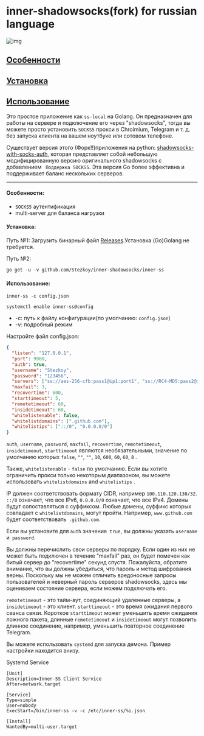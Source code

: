 # inner-shadowsocks(fork) for russian language #

![img](https://i.v2ex.co/5iP665B4.png)


[Особенности](#Особенности) 
-----
[Установка](#Установка) 
-----
[Использование](#Использование)
-----


Это простое приложение как `ss-local` на Golang. Он предназначен для работы на сервере и подключение его через "shadowsocks", тогда вы можете просто установить `SOCKS5` прокси в Chroimium, Telegram и т. д. без запуска клиента на вашем ноутбуке или сотовом телефоне.

Существует версия этого (Форк!!)приложения на python: [shadowsocks-with-socks-auth](https://github.com/ihciah/shadowsocks-with-socks-auth), которая представляет собой небольшую модифицированную версию оригинального shadowsocks с добавлением ` Поддержка SOCKS5`. Эта версия Go более эффективна и поддерживает баланс нескольких серверов.

-----

#### Особенности:

- `SOCKS5` аутентификация
- multi-server для баланса нагрузки

#### Установка:

Путь №1: Загрузить бинарный файл [Releases](https://github.com/Stezkoy/inner-shadowsocks/releases).Установка  (Go)Golang не требуется.

Путь №2:

```shell
go get -u -v github.com/Stezkoy/inner-shadowsocks/inner-ss
```



#### Использование:

```shell
inner-ss -c config.json
```

```Systemd
systemctl enable inner-ss@config
```

- -c: путь к файлу конфигурации(по умолчанию: `config.json`)
- -v: подробный режим

Настройте файл config.json:


```json
{
  "listen": "127.0.0.1",
  "port": 9980,
  "auth": true,
  "username": "Stezkoy",
  "password": "123456",
  "servers": ["ss://aes-256-cfb:pass1@ip1:port1", "ss://RC4-MD5:pass2@ip2:port2"],
  "maxfail": 3,
  "recovertime": 600,
  "starttimeout": 5,
  "remotetimeout": 60,
  "insidetimeout": 60,
  "whitelistenable": false,
  "whitelistdomains": [".github.com"],
  "whitelistips": ["::/0", "0.0.0.0/0"]
}
```


`auth`, `username`, `password`, `maxfail`, `recovertime`, `remotetimeout`, `insidetimeout`, `starttimeout` являются необязательными, значение по умолчанию которых `false`, `""`, `""`, `10`, `600`, `60`, `60`, `8` .

Также,  `whitelistenable` - `false` по умолчанию. Если вы хотите ограничить прокси только некоторым диапазоном, вы можете использовать `whitelistdomains` and `whitelistips` .

IP должен соответствовать формату CIDR, например `100.110.120.130/32`. `::/0` означает, что все IPv6, `0.0.0.0/0` означает, что все IPv4. Домены будут сопоставляться с суффиксом. Любые домены, суффикс которых совпадает с `whitelistdomains`, могут пройти. Например, `www.github.com` будет соответствовать` .github.com`.

Если вы установите для `auth` значение` true`, вы должны указать `username` и` password`. 

Вы должны перечислить свои серверы по порядку. Если один из них не может быть подключен в течение "maxfail" раз, он будет помечен как битый сервер до "recovertime" секунд спустя. Пожалуйста, обратите внимание, что вы должны убедиться, что пароль и метод шифрования верны. Поскольку мы не можем отличить вредоносные запросы пользователей и неверный пароль серверов shadowsocks, здесь мы оцениваем состояние сервера, если можем подключать его.

`remotetimeout` - это тайм-аут, соединяющий удаленные серверы, а `insidetimeout` - это клиент. `starttimeout` - это время ожидания первого сеанса связи. Короткое `starttimeout` может уменьшить время ожидания ложного пакета, длинные `remotetimeout` и `insidetimeout` могут позволить длинное соединение, например, уменьшить повторное соединение Telegram.

Вы можете использовать `systemd` для запуска демона. Пример настройки находится внизу.

Systemd Service 
```
[Unit]
Description=Inner-SS Client Service
After=network.target

[Service]
Type=simple
User=nobody
ExecStart=/bin/inner-ss -v -c /etc/inner-ss/%i.json

[Install]
WantedBy=multi-user.target
```
